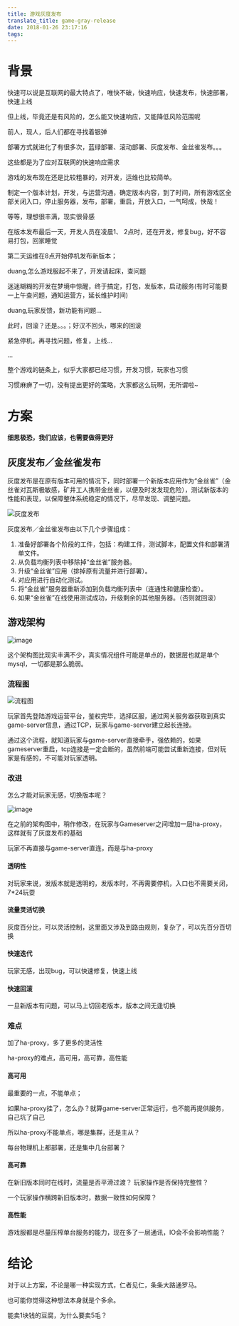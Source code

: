 ```yaml
---
title: 游戏灰度发布
translate_title: game-gray-release
date: 2018-01-26 23:17:16
tags:
---
```

# 背景
快速可以说是互联网的最大特点了，唯快不破，快速响应，快速发布，快速部署，快速上线

但上线，毕竟还是有风险的，怎么能又快速响应，又能降低风险范围呢

前人，现人，后人们都在寻找着银弹

部署方式就进化了有很多次，蓝绿部署、滚动部署、灰度发布、金丝雀发布。。。

这些都是为了应对互联网的快速响应需求


游戏的发布现在还是比较粗暴的，对开发，运维也比较简单。

制定一个版本计划，开发，与运营沟通，确定版本内容，到了时间，所有游戏区全部关闭入口，停止服务器，发布，部署，重启，开放入口，一气呵成，快哉！

等等，理想很丰满，现实很骨感

在版本发布最后一天，开发人员在凌晨1、 2点时，还在开发，修复bug，好不容易打包，回家睡觉

第二天运维在8点开始停机发布新版本；

duang,怎么游戏服起不来了，开发请起床，查问题

迷迷糊糊的开发在梦境中惊醒，终于搞定，打包，发版本，启动服务(有时可能要一上午查问题，通知运营方，延长维护时间)

duang,玩家反馈，新功能有问题...

此时，回滚？还是。。。；好汉不回头，哪来的回滚

紧急停机，再寻找问题，修复，上线...

...


整个游戏的链条上，似乎大家都已经习惯，开发习惯，玩家也习惯

习惯麻痹了一切，没有提出更好的策略，大家都这么玩啊，无所谓啦~

# 方案
**细思极恐，我们应该，也需要做得更好**

## 灰度发布／金丝雀发布

灰度发布是在原有版本可用的情况下，同时部署一个新版本应用作为“金丝雀”（金丝雀对瓦斯极敏感，矿井工人携带金丝雀，以便及时发发现危险），测试新版本的性能和表现，以保障整体系统稳定的情况下，尽早发现、调整问题。

![灰度发布](http://oirwmbp4e.bkt.clouddn.com/network/gray-deploy.png)

灰度发布／金丝雀发布由以下几个步骤组成：

1. 准备好部署各个阶段的工件，包括：构建工件，测试脚本，配置文件和部署清单文件。
2. 从负载均衡列表中移除掉“金丝雀”服务器。
3. 升级“金丝雀”应用（排掉原有流量并进行部署）。
4. 对应用进行自动化测试。
5. 将“金丝雀”服务器重新添加到负载均衡列表中（连通性和健康检查）。
6. 如果“金丝雀”在线使用测试成功，升级剩余的其他服务器。（否则就回滚）


## 游戏架构

![image](http://oirwmbp4e.bkt.clouddn.com/game/game-server.png)

这个架构图比现实丰满不少，真实情况组件可能是单点的，数据层也就是单个mysql，一切都是那么脆弱。

### 流程图
![流程图](http://oirwmbp4e.bkt.clouddn.com/game/game-data-stream.png)

玩家首先登陆游戏运营平台，鉴权完毕，选择区服，通过网关服务器获取到真实game-server信息，通过TCP，玩家与game-server建立起长连接。


通过这个流程，就知道玩家与game-server直接牵手，强依赖的，如果gameserver重启，tcp连接是一定会断的，虽然前端可能尝试重新连接，但对玩家是有感的，不可能对玩家透明。


### 改进

怎么才能对玩家无感，切换版本呢？

![image](http://oirwmbp4e.bkt.clouddn.com/game/game-server-gray.png)

在之前的架构图中，稍作修改，在玩家与Gameserver之间增加一层ha-proxy，这样就有了灰度发布的基础

玩家不再直接与game-server直连，而是与ha-proxy

#### 透明性
对玩家来说，发版本就是透明的，发版本时，不再需要停机，入口也不需要关闭，7*24玩耍

#### 流量灵活切换
灰度百分比，可以灵活控制，这里面又涉及到路由规则，复杂了，可以先百分百切换

#### 快速迭代
玩家无感，出现bug，可以快速修复，快速上线

#### 快速回滚
一旦新版本有问题，可以马上切回老版本，版本之间无逢切换

### 难点
加了ha-proxy，多了更多的灵活性

ha-proxy的难点，高可用，高可靠，高性能

#### 高可用
最重要的一点，不能单点；

如果ha-proxy挂了，怎么办？就算game-server正常运行，也不能再提供服务，自己坑了自己

所以ha-proxy不能单点，哪是集群，还是主从？

每台物理机上都部署，还是集中几台部署？

#### 高可靠

在新旧版本同时在线时，流量是否平滑过渡？ 玩家操作是否保持完整性？

一个玩家操作横跨新旧版本时，数据一致性如何保障？

#### 高性能

游戏服都是尽量压榨单台服务的能力，现在多了一层通讯，IO会不会影响性能？

# 结论
对于以上方案，不论是哪一种实现方式，仁者见仁，条条大路通罗马。

也可能你觉得这种想法本身就是个多余。

能卖1块钱的豆腐，为什么要卖5毛？
